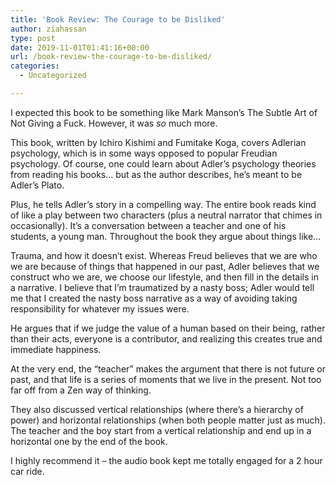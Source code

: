 ```yaml
---
title: 'Book Review: The Courage to be Disliked'
author: ziahassan
type: post
date: 2019-11-01T01:41:16+00:00
url: /book-review-the-courage-to-be-disliked/
categories:
  - Uncategorized

---
```

I expected this book to be something like Mark Manson’s The Subtle Art of Not Giving a Fuck. However, it was _so_ much more.

This book, written by Ichiro Kishimi and Fumitake Koga, covers Adlerian psychology, which is in some ways opposed to popular Freudian psychology. Of course, one could learn about Adler’s psychology theories from reading his books… but as the author describes, he’s meant to be Adler’s Plato. 

Plus, he tells Adler’s story in a compelling way. The entire book reads kind of like a play between two characters (plus a neutral narrator that chimes in occasionally). It’s a conversation between a teacher and one of his students, a young man. Throughout the book they argue about things like…

Trauma, and how it doesn’t exist. Whereas Freud believes that we are who we are because of things that happened in our past, Adler believes that we construct who we are, we choose our lifestyle, and then fill in the details in a narrative. I believe that I’m traumatized by a nasty boss; Adler would tell me that I created the nasty boss narrative as a way of avoiding taking responsibility for whatever my issues were. 

He argues that if we judge the value of a human based on their being, rather than their acts, everyone is a contributor, and realizing this creates true and immediate happiness.

At the very end, the “teacher” makes the argument that there is not future or past, and that life is a series of moments that we live in the present. Not too far off from a Zen way of thinking.

They also discussed vertical relationships (where there’s a hierarchy of power) and horizontal relationships (when both people matter just as much). The teacher and the boy start from a vertical relationship and end up in a horizontal one by the end of the book.

I highly recommend it &#8211; the audio book kept me totally engaged for a 2 hour car ride.